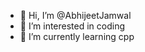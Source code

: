 - 👋 Hi, I’m @AbhijeetJamwal
- 👀 I’m interested in coding
- 🌱 I’m currently learning cpp
<!--- 💞️ I’m looking to collaborate on ...
- 📫 How to reach me ...

<!---
AbhijeetJamwal/AbhijeetJamwal is a ✨ special ✨ repository because its `README.md` (this file) appears on your GitHub profile.
You can click the Preview link to take a look at your changes.
--->
